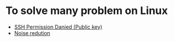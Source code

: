 # To solve many problem on Linux

- [SSH Permission Danied (Public key)](./ssh-access.md)
- [Noise redution](./noise-reduction-in-mic.md)
